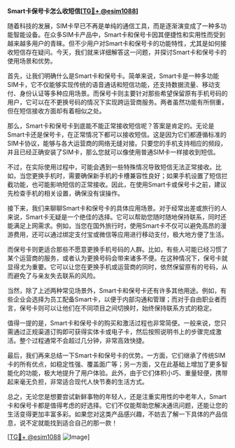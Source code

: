 **Smart卡保号卡怎么收短信[[TG💪+ @esim1088](https://t.me/s/esim1088)]**

随着科技的发展，SIM卡早已不再是单纯的通信工具，而是逐渐演变成了一种多功能智能设备。在众多SIM卡产品中，Smart卡和保号卡因其便捷性和实用性而受到越来越多用户的青睐。但不少用户对Smart卡和保号卡的功能特性，尤其是如何接收短信存在疑问。今天，我们就来详细解答这一问题，并探讨Smart卡和保号卡的使用场景和优势。

首先，让我们明确什么是Smart卡和保号卡。简单来说，Smart卡是一种多功能SIM卡，它不仅能够实现传统的语音通话和短信功能，还支持数据流量、移动支付、身份认证等多种应用场景。而保号卡则主要针对那些希望保留原有手机号码的用户，它可以在不更换号码的情况下实现跨运营商服务。两者虽然功能有所侧重，但在短信接收方面却有着相似之处。

那么，Smart卡和保号卡到底能不能正常接收短信呢？答案是肯定的。无论是Smart卡还是保号卡，在正常情况下都可以接收短信。这是因为它们都遵循标准的SIM卡协议，能够与各大运营商的网络无缝对接。只要您的手机支持相应的频段，并且已经正确安装了SIM卡，那么您就可以像使用普通SIM卡一样接收到短信。

不过，在实际使用过程中，可能会遇到一些特殊情况导致短信无法正常接收。比如，当您更换手机时，需要确保新手机的卡槽兼容性良好；如果手机设置了短信拦截功能，也可能影响短信的正常接收。因此，在使用Smart卡或保号卡之前，建议先检查手机的相关设置，确保没有误操作。

接下来，我们来聊聊Smart卡和保号卡的具体应用场景。对于经常出差或旅行的人来说，Smart卡无疑是一个绝佳的选择。它可以帮助您随时随地保持联系，同时还能满足上网需求。例如，当您在国外旅行时，使用Smart卡不仅可以避免高昂的漫游费用，还可以通过绑定支付宝或微信等应用进行移动支付，极大地方便了生活。

而保号卡则更适合那些不愿意更换手机号码的人群。比如，有些人可能已经习惯了某个运营商的服务，或者认为更换号码会带来诸多不便。在这种情况下，保号卡就显得尤为重要。它可以让您在更换手机或运营商的同时，依然保留原有的号码，从而避免了与亲友失去联系的风险。

当然，除了上述两种常见场景外，Smart卡和保号卡还有许多其他用途。例如，有些企业会选择为员工配备Smart卡，以便于内部沟通和管理；而对于自由职业者而言，保号卡则可以让他们在不同项目之间切换时，始终保持联系方式的稳定。

值得一提的是，Smart卡和保号卡的购买和激活过程也非常简便。一般来说，您只需通过正规渠道订购即可获得实体卡或电子卡，然后按照说明书上的步骤完成激活。整个过程通常不会超过几分钟，非常高效快捷。

最后，我们再来总结一下Smart卡和保号卡的优势。一方面，它们继承了传统SIM卡的所有优点，如稳定性强、覆盖面广等；另一方面，又在此基础上增加了更多智能化的功能，极大地提升了用户体验。此外，由于它们体积小巧、重量轻便，携带起来毫无负担，非常适合现代人快节奏的生活方式。

总之，无论您是想要尝试新鲜事物的年轻人，还是注重实用性的中老年人，Smart卡和保号卡都是值得考虑的好选择。它们不仅能帮助您解决通讯问题，还能让您的生活变得更加丰富多彩。如果您对这类产品感兴趣，不妨去了解一下具体的产品信息，说不定就能找到适合自己的那一款！

[[TG💪+ @esim1088](https://t.me/s/esim1088) ![Image](https://i.postimg.cc/4NQfJmqS/Snipaste-2025-05-13-00-14-12.png)]